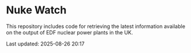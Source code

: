 # Nuke Watch

This repository includes code for retrieving the latest information available on the output of EDF nuclear power plants in the UK.

Last updated: 2025-08-26 20:17